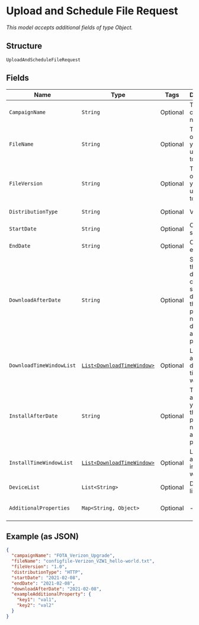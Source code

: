 
# Upload and Schedule File Request

*This model accepts additional fields of type Object.*

## Structure

`UploadAndScheduleFileRequest`

## Fields

| Name | Type | Tags | Description | Getter | Setter |
|  --- | --- | --- | --- | --- | --- |
| `CampaignName` | `String` | Optional | The campaign name. | String getCampaignName() | setCampaignName(String campaignName) |
| `FileName` | `String` | Optional | The name of the file you are upgrading to. | String getFileName() | setFileName(String fileName) |
| `FileVersion` | `String` | Optional | The version of the file you are upgrading to. | String getFileVersion() | setFileVersion(String fileVersion) |
| `DistributionType` | `String` | Optional | Valid values | String getDistributionType() | setDistributionType(String distributionType) |
| `StartDate` | `String` | Optional | Campaign start date. | String getStartDate() | setStartDate(String startDate) |
| `EndDate` | `String` | Optional | Campaign end date. | String getEndDate() | setEndDate(String endDate) |
| `DownloadAfterDate` | `String` | Optional | Specifies the starting date the client should download the package. If null, client downloads as soon as possible. | String getDownloadAfterDate() | setDownloadAfterDate(String downloadAfterDate) |
| `DownloadTimeWindowList` | [`List<DownloadTimeWindow>`](../../doc/models/download-time-window.md) | Optional | List of allowed download time windows. | List<DownloadTimeWindow> getDownloadTimeWindowList() | setDownloadTimeWindowList(List<DownloadTimeWindow> downloadTimeWindowList) |
| `InstallAfterDate` | `String` | Optional | The date after which you install the package. If null, install as soon as possible. | String getInstallAfterDate() | setInstallAfterDate(String installAfterDate) |
| `InstallTimeWindowList` | [`List<DownloadTimeWindow>`](../../doc/models/download-time-window.md) | Optional | List of allowed install time windows. | List<DownloadTimeWindow> getInstallTimeWindowList() | setInstallTimeWindowList(List<DownloadTimeWindow> installTimeWindowList) |
| `DeviceList` | `List<String>` | Optional | Device IMEI list. | List<String> getDeviceList() | setDeviceList(List<String> deviceList) |
| `AdditionalProperties` | `Map<String, Object>` | Optional | - | Object getAdditionalProperty(String key) | additionalProperty(String key, Object value) |

## Example (as JSON)

```json
{
  "campaignName": "FOTA_Verizon_Upgrade",
  "fileName": "configfile-Verizon_VZW1_hello-world.txt",
  "fileVersion": "1.0",
  "distributionType": "HTTP",
  "startDate": "2021-02-08",
  "endDate": "2021-02-08",
  "downloadAfterDate": "2021-02-08",
  "exampleAdditionalProperty": {
    "key1": "val1",
    "key2": "val2"
  }
}
```

